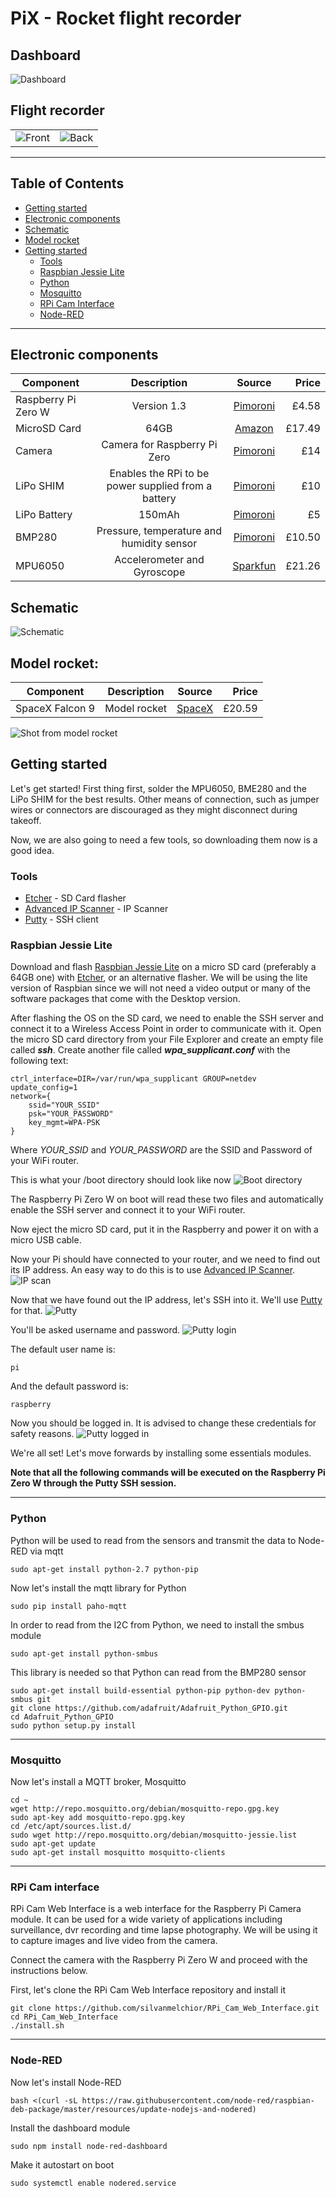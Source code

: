 



# PiX - Rocket flight recorder

## Dashboard
<img src="/images/dashboard.png" alt="Dashboard">

## Flight recorder
<table border="0">
  <tr>
    <td><img src="/images/PiX_front.jpg" alt="Front"></td>
    <td><img src="/images/PiX_back.jpg" alt="Back"></td>
  </tr>

</table>



 ---
 
 ## Table of Contents
- [Getting started](#getting-started)
- [Electronic components](#electronic-components)
- [Schematic](#schematic)
- [Model rocket](#model-rocket)
- [Getting started](#getting-started)
  - [Tools](#tools)
  - [Raspbian Jessie Lite](#raspbian-jessie-lite)
  - [Python](#python)
  - [Mosquitto](#mosquitto)
  - [RPi Cam Interface](#rpi-cam-interface)
  - [Node-RED](#node-red) 
 ---

 ## Electronic components 

| Component             |        Description       |     Source      |                          Price                            |
| -------------         |:-------------:           |:-----:          | -----:                                                    |
| Raspberry Pi Zero W   | Version 1.3              |[Pimoroni](https://shop.pimoroni.com/products/raspberry-pi-zero)|       £4.58            |
| MicroSD Card   | 64GB              |[Amazon](https://www.amazon.co.uk/SanDisk-microSDXC-Memory-Adapter-Performance/dp/B073JYVKNX/ref=sr_1_2)|       £17.49            |
| Camera   | Camera for Raspberry Pi Zero   |[Pimoroni](https://shop.pimoroni.com/products/raspberry-pi-zero-camera-module)|       £14            |
| LiPo SHIM             | Enables the RPi to be power supplied from a battery |[Pimoroni](https://shop.pimoroni.com/products/lipo-shim)| £10 |
| LiPo Battery          | 150mAh                   |[Pimoroni](https://shop.pimoroni.com/products/lipo-battery-pack) |    £5                  |
| BMP280                | Pressure, temperature and humidity sensor|[Pimoroni](https://shop.pimoroni.com/products/adafruit-bmp280-i2c-or-spi-barometric-pressure-altitude-sensor)|    £10.50       |
| MPU6050         | Accelerometer and Gyroscope     |[Sparkfun](https://www.sparkfun.com/products/11028)  |   £21.26       |

 ## Schematic
 
<img src="/images/schematic.png" alt="Schematic">

## Model rocket:

| Component             |        Description       |     Source      |                          Price                            |
| -------------         |:-------------:           |:-----:          | -----:                                                    |
| SpaceX Falcon 9   | Model rocket              |[SpaceX](https://shop.spacex.com/accessories/f9-flying-model-rocket-kit.html)|       £20.59            |

<img src="/images/image_from_rocket.jpg" alt="Shot from model rocket">

## Getting started
Let's get started! First thing first, solder the MPU6050, BME280 and the LiPo SHIM for the best results. Other means of connection, such as jumper wires or connectors are discouraged as they might disconnect during takeoff. 

Now, we are also going to need a few tools, so downloading them now is a good idea.

### Tools
- [Etcher](https://etcher.io/) - SD Card flasher
- [Advanced IP Scanner](https://www.advanced-ip-scanner.com) - IP Scanner
- [Putty](https://www.chiark.greenend.org.uk/~sgtatham/putty/latest.html) - SSH client

### Raspbian Jessie Lite

Download and flash [Raspbian Jessie Lite](http://downloads.raspberrypi.org/raspbian_lite/images/raspbian_lite-2017-07-05/2017-07-05-raspbian-jessie-lite.zip) on a micro SD card (preferably a 64GB one) with [Etcher](https://etcher.io/), or an alternative flasher. We will be using the lite version of Raspbian since we will not need a video output or many of the software packages that come with the Desktop version. 

After flashing the OS on the SD card, we need to enable the SSH server and connect it to a Wireless Access Point in order to communicate with it. Open the micro SD card directory from your File Explorer and create an empty file called ***ssh***. 
Create another file called ***wpa_supplicant.conf*** with the following text:

```
ctrl_interface=DIR=/var/run/wpa_supplicant GROUP=netdev
update_config=1
network={
    ssid="YOUR_SSID"
    psk="YOUR_PASSWORD"
    key_mgmt=WPA-PSK
}
```
Where *YOUR_SSID* and *YOUR_PASSWORD* are the SSID and Password of your WiFi router.

This is what your /boot directory should look like now
<img src="/images/ssh_wpa.jpg" alt="Boot directory">

The Raspberry Pi Zero W on boot will read these two files and automatically enable the SSH server and connect it to your WiFi router.

Now eject the micro SD card, put it in the Raspberry and power it on with a micro USB cable.

Now your Pi should have connected to your router, and we need to find out its IP address. An easy way to do this is to use [Advanced IP Scanner](https://www.advanced-ip-scanner.com).
<img src="/images/ip_scanner.jpg" alt="IP scan">

Now that we have found out the IP address, let's SSH into it. We'll use [Putty](https://www.chiark.greenend.org.uk/~sgtatham/putty/latest.html) for that.
<img src="/images/putty.jpg" alt="Putty">

You'll be asked username and password. 
<img src="/images/login.jpg" alt="Putty login">

The default user name is:
```
pi
```
And the default password is:
```
raspberry
```
Now you should be logged in. It is advised to change these credentials for safety reasons.
<img src="/images/logged_in.jpg" alt="Putty logged in">

We're all set! Let's move forwards by installing some essentials modules.

**Note that all the following commands will be executed on the Raspberry Pi Zero W through the Putty SSH session.**

---
### Python
Python will be used to read from the sensors and transmit the data to Node-RED via mqtt
```
sudo apt-get install python-2.7 python-pip
```
Now let's install the mqtt library for Python
```
sudo pip install paho-mqtt
```
In order to read from the I2C from Python, we need to install the smbus module
```
sudo apt-get install python-smbus
```
This library is needed so that Python can read from the BMP280 sensor
```
sudo apt-get install build-essential python-pip python-dev python-smbus git
git clone https://github.com/adafruit/Adafruit_Python_GPIO.git
cd Adafruit_Python_GPIO
sudo python setup.py install
```
---
### Mosquitto
Now let's install a MQTT broker, Mosquitto
```
cd ~	
wget http://repo.mosquitto.org/debian/mosquitto-repo.gpg.key
sudo apt-key add mosquitto-repo.gpg.key
cd /etc/apt/sources.list.d/
sudo wget http://repo.mosquitto.org/debian/mosquitto-jessie.list
sudo apt-get update
sudo apt-get install mosquitto mosquitto-clients
```
---
### RPi Cam interface

RPi Cam Web Interface is a web interface for the Raspberry Pi Camera module. It can be used for a wide variety of applications including surveillance, dvr recording and time lapse photography. We will be using it to capture images and live video from the camera. 

Connect the camera with the Raspberry Pi Zero W and proceed with the instructions below.

First, let's clone the RPi Cam Web Interface repository and install it
```
git clone https://github.com/silvanmelchior/RPi_Cam_Web_Interface.git
cd RPi_Cam_Web_Interface
./install.sh
```
---

### Node-RED

Now let's install Node-RED
```
bash <(curl -sL https://raw.githubusercontent.com/node-red/raspbian-deb-package/master/resources/update-nodejs-and-nodered)
```
Install the dashboard module
```
sudo npm install node-red-dashboard
```
Make it autostart on boot
```
sudo systemctl enable nodered.service
```
